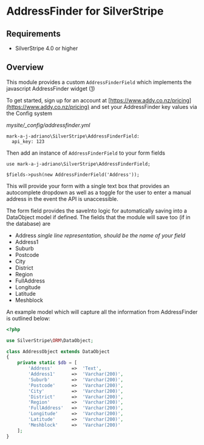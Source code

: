 # AddressFinder for SilverStripe


## Requirements
 * SilverStripe 4.0 or higher

## Overview

This module provides a custom `AddressFinderField` which implements the
javascript AddressFinder widget ([1](https://www.addy.co.nz/address-postcode-finder-integrations))

To get started, sign up for an account at
[https://www.addy.co.nz/pricing](https://www.addy.co.nz/pricing) and set your
AddressFinder key values via the Config system

*mysite/_config/addressfinder.yml*
```
mark-a-j-adriano\SilverStripe\AddressFinderField:
  api_key: 123
```

Then add an instance of `AddressFinderField` to your form fields

```
use mark-a-j-adriano\SilverStripe\AddressFinderField;

$fields->push(new AddressFinderField('Address'));
```

This will provide your form with a single text box that provides an autocomplete
dropdown as well as a toggle for the user to enter a manual address in the event
the API is unaccessible.

The form field provides the saveInto logic for automatically saving into a
DataObject model if defined. The fields that the module will save too (if in the
database) are

* Address *single line representation, should be the name of your field*
* Address1
* Suburb
* Postcode
* City
* District
* Region
* FullAddress
* Longitude
* Latitude
* Meshblock

An example model which will capture all the information from AddressFinder is
outlined below:

```php
<?php

use SilverStripe\ORM\DataObject;

class AddressObject extends DataObject
{
	private static $db = [
		'Address'       =>  'Text',
		'Address1'      =>  'Varchar(200)',
		'Suburb'        =>  'Varchar(200)',
		'Postcode'      =>  'Varchar(200)',
		'City'          =>  'Varchar(200)',
		'District'      =>  'Varchar(200)',
		'Region'        =>  'Varchar(200)',
		'FullAddress'   =>  'Varchar(200)',
		'Longitude'     =>  'Varchar(200)',
		'Latitude'      =>  'Varchar(200)',
		'Meshblock'     =>  'Varchar(200)'
	];
}
```

